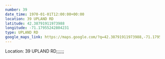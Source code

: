 ```yaml
---
number: 39
date_time: 1970-01-01T12:00:00+00:00
location: 39 UPLAND RD
latitude: 42.38791911973988
longitude: -71.17955242804231
type: UPLAND RD
google_maps_link: https://maps.google.com/?q=42.38791911973988,-71.17955242804231
---
```


Location: 39 UPLAND RD;;;;;;
